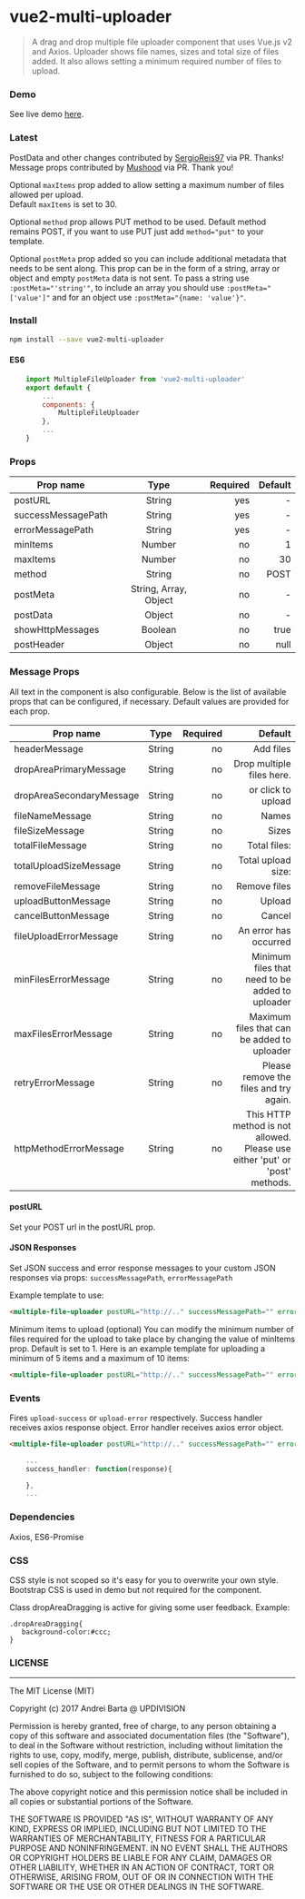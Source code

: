 # vue2-multi-uploader

> A drag and drop multiple file uploader component that uses Vue.js v2 and Axios. Uploader shows file names, sizes and total size of files added. It also allows
 setting a minimum required number of files to upload.

### Demo
See live demo [here](https://abarta.github.io/vue2-multi-uploader/demo/).

### Latest
PostData and other changes contributed by [SergioReis97](https://github.com/SergioReis97) via PR. Thanks!
Message props contributed by [Mushood](https://github.com/Mushood) via PR. Thank you!

Optional `maxItems` prop added to allow setting a maximum number of files allowed per upload.  
Default `maxItems` is set to 30.

Optional `method` prop allows PUT method to be used. Default method remains POST, if you want to use PUT just add `method="put"` to your template.

Optional `postMeta` prop added so you can include additional metadata that needs to be sent along. This prop can be in the form of a string, array or object and empty `postMeta` data is not sent. To pass a string use `:postMeta="'string'"`, to include an array you should use `:postMeta="['value']"` and for an object use `:postMeta="{name: 'value'}"`.

### Install

``` bash
npm install --save vue2-multi-uploader
```
#### ES6
```javascript
    import MultipleFileUploader from 'vue2-multi-uploader'
    export default {
        ...
        components: {
            MultipleFileUploader
        },
        ...
    }
```
### Props

| Prop name        | Type           | Required  | Default  
| ------------- |:-------------:| -----:| -----:|
| postURL      | String |  yes |  -
| successMessagePath      | String    |   yes | -
| errorMessagePath | String     |    yes | -
| minItems | Number     |    no | 1
| maxItems | Number     |    no | 30
| method | String     |    no | POST
| postMeta | String, Array, Object     |    no | -
| postData |  Object  |    no | -
| showHttpMessages | Boolean     |    no | true
| postHeader |  Object     |    no | null

### Message Props
All text in the component is also configurable. Below is the list of available props that can be configured, if necessary. Default values are provided for each prop.

| Prop name         | Type            | Required    | Default  
| -------------     |:-------------:  | -----:      | -----:|
| headerMessage     | String          |    no       | Add files
| dropAreaPrimaryMessage  | String    |    no       | Drop multiple files here.
| dropAreaSecondaryMessage | String   |    no       | or click to upload
| fileNameMessage   | String          |    no       | Names
| fileSizeMessage   | String          |    no       | Sizes
| totalFileMessage  | String          |    no       | Total files:
| totalUploadSizeMessage | String     |    no       | Total upload size:
| removeFileMessage | String          |    no       | Remove files
| uploadButtonMessage  | String       |    no       | Upload
| cancelButtonMessage | String        |    no       | Cancel
| fileUploadErrorMessage   | String   |    no       | An error has occurred
| minFilesErrorMessage   | String     |    no       | Minimum files that need to be added to uploader
| maxFilesErrorMessage  | String      |    no       | Maximum files that can be added to uploader
| retryErrorMessage | String          |    no       | Please remove the files and try again.
| httpMethodErrorMessage | String     |    no       | This HTTP method is not allowed. Please use either 'put' or     'post' methods.


#### postURL
Set your POST url in the postURL prop.

#### JSON Responses
Set JSON success and error response messages to your custom JSON responses via props:
`successMessagePath`,
`errorMessagePath`

Example template to use:
``` html
<multiple-file-uploader postURL="http://.." successMessagePath="" errorMessagePath=""></multiple-file-uploader>
```
Minimum items to upload (optional)
You can modify the minimum number of files required for the upload to take place by changing the value of minItems prop. Default is set to 1.
Here is an example template for uploading a minimum of 5 items and a maximum of 10 items:
``` html
<multiple-file-uploader postURL="http://.." successMessagePath="" errorMessagePath="" :minItems="5" :maxItems="10"></multiple-file-uploader>
```
### Events
Fires `upload-success` or `upload-error` respectively. Success handler receives axios response object. Error handler receives axios error object.
```html
<multiple-file-uploader postURL="http://.." successMessagePath="" errorMessagePath="" @upload-success='success_handler'></multiple-file-uploader>
```
```javascript
	...
	success_handler: function(response){

	},
	...
```

### Dependencies
Axios, ES6-Promise

### CSS
CSS style is not scoped so it's easy for you to overwrite your own style.
Bootstrap CSS is used in demo but not required for the component.

Class dropAreaDragging is active for giving some user feedback.
Example:

```
.dropAreaDragging{
   background-color:#ccc;
}
```

### LICENSE

---
The MIT License (MIT)

Copyright (c) 2017 Andrei Barta @ UPDIVISION

Permission is hereby granted, free of charge, to any person obtaining a copy
of this software and associated documentation files (the "Software"), to deal
in the Software without restriction, including without limitation the rights
to use, copy, modify, merge, publish, distribute, sublicense, and/or sell
copies of the Software, and to permit persons to whom the Software is
furnished to do so, subject to the following conditions:

The above copyright notice and this permission notice shall be included in all
copies or substantial portions of the Software.

THE SOFTWARE IS PROVIDED "AS IS", WITHOUT WARRANTY OF ANY KIND, EXPRESS OR
IMPLIED, INCLUDING BUT NOT LIMITED TO THE WARRANTIES OF MERCHANTABILITY,
FITNESS FOR A PARTICULAR PURPOSE AND NONINFRINGEMENT. IN NO EVENT SHALL THE
AUTHORS OR COPYRIGHT HOLDERS BE LIABLE FOR ANY CLAIM, DAMAGES OR OTHER
LIABILITY, WHETHER IN AN ACTION OF CONTRACT, TORT OR OTHERWISE, ARISING FROM,
OUT OF OR IN CONNECTION WITH THE SOFTWARE OR THE USE OR OTHER DEALINGS IN THE
SOFTWARE.
